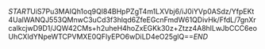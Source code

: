 $START$UiS7Pu3MAIQh1oq9Ql84BHpPZgT4m1LXVbj6/iJ0iYVp0ASdz/YfpEKt4UalWANQJ553QMnwC3uCd3f3hlqd6ZfeEGcnFmdW61QDivHk/FfdL/7gnXrcaIkcjwD9D1/JQW42CMs+h2uheH4hoZxEGKk30z+Ztzz4A8hlLwJbCCC6eoUhCXldYNpeWTCPVMXE0QFlyEPO6wDiLD4eO25glQ==$END$